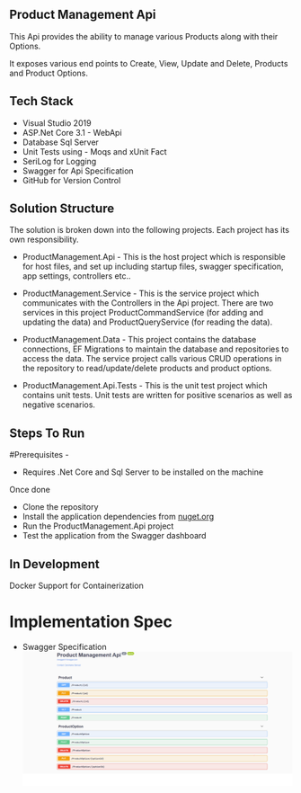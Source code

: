 ## Product Management Api

This Api provides the ability to manage various Products along with their Options.

It exposes various end points to Create, View, Update and Delete, Products and Product Options.

## Tech Stack
* Visual Studio 2019
* ASP.Net Core 3.1 - WebApi
* Database Sql Server
* Unit Tests using - Moqs and xUnit Fact 
* SeriLog for Logging
* Swagger for Api Specification
* GitHub for Version Control

## Solution Structure 

The solution is broken down into the following projects. Each project has its own responsibility.

* ProductManagement.Api - This is the host project which is responsible for host files, and set up including startup files, swagger specification, app settings, controllers etc..

* ProductManagement.Service - This is the service project which communicates with the Controllers in the Api project. There are two services in this project ProductCommandService (for adding and updating the data) and ProductQueryService (for reading the data). 

* ProductManagement.Data - This project contains the database connections, EF Migrations to maintain the database and repositories to access the data. The service project calls various CRUD operations in the repository to read/update/delete products and product options.

* ProductManagement.Api.Tests - This is the unit test project which contains unit tests. Unit tests are written for positive scenarios as well as negative scenarios.

## Steps To Run

#Prerequisites -
* Requires .Net Core and Sql Server to be installed on the machine

Once done

* Clone the repository
* Install the application dependencies from [nuget.org](https://www.nuget.org/)
* Run the ProductManagement.Api project
* Test the application from the Swagger dashboard

## In Development 
Docker Support for Containerization

# Implementation Spec

* Swagger Specification
![alt text](https://github.com/darshana0212/ProductManagement/blob/master/Swagger%20Specification.png)

